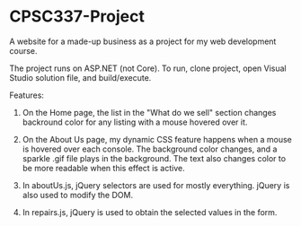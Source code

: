 # CPSC337-Project
A website for a made-up business as a project for my web development course.

The project runs on ASP.NET (not Core). To run, clone project, open Visual Studio solution file, and build/execute.

Features:
1. On the Home page, the list in the "What do we sell" section changes backround color for any listing with a mouse hovered over it.

2. On the About Us page, my dynamic CSS feature happens when a mouse is hovered over each console. The background color changes, and a sparkle .gif file
plays in the background. The text also changes color to be more readable when this effect is active.

3. In aboutUs.js, jQuery selectors are used for mostly everything. jQuery is also used to modify the DOM.

4. In repairs.js, jQuery is used to obtain the selected values in the form.
